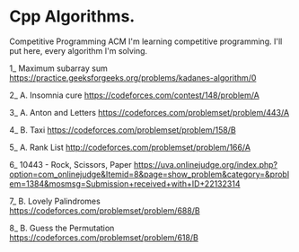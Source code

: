# Cpp Algorithms.
 Competitive Programming
 ACM
I'm learning competitive programming.
I'll put here, every algorithm I'm solving.


1_ Maximum subarray sum
https://practice.geeksforgeeks.org/problems/kadanes-algorithm/0

2_ A. Insomnia cure
https://codeforces.com/contest/148/problem/A

3_ A. Anton and Letters
https://codeforces.com/problemset/problem/443/A

4_ B. Taxi
https://codeforces.com/problemset/problem/158/B

5_ A. Rank List
http://codeforces.com/problemset/problem/166/A

6_ 10443 - Rock, Scissors, Paper
https://uva.onlinejudge.org/index.php?option=com_onlinejudge&Itemid=8&page=show_problem&category=&problem=1384&mosmsg=Submission+received+with+ID+22132314

7_ B. Lovely Palindromes
https://codeforces.com/problemset/problem/688/B

8_ B. Guess the Permutation
https://codeforces.com/problemset/problem/618/B





